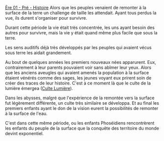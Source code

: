 [Ère 01 - Pré - Histoire](app://obsidian.md/%C3%88re%20%2001%20-%20Pr%C3%A9%20-%20Histoire)
Alors que les peuples venaient de remonter à la surface de la terre un challenge de taille les attendait. Ayant tous perdus la vue, ils durent s'organiser pour survivre.

  

Durant cette période la vie était très concentrée, les uns ayant besoin des autres pour survivre, mais la vie y était quand même plus facile que sous la terre.

  

Les sens auditifs déjà très développés par les peuples qui avaient vécus sous terre les aidait grandement.

  

Au bout de quelques années les premiers nouveaux nées apparurent. Eux, contrairement à leur parents pouvaient voir sans abîmer leur yeux. Alors que les anciens aveugles qui avaient amenés la population à la surface étaient vénérés comme des sages, les jeunes voyant eux prirent soin de créer des traces de leur histoire. C'est à ce moment là que le culte de la lumière émergea ([Culte Lumière](evernote:///view/53504706/s328/f23749a9-39cc-46db-9026-606ee30cbbe1/d6185362-3cdf-45ac-912e-54e9c7e3b55a/)).

  

Dans les abysses, malgré que l'expérience de la remontée vers la surface fut légèrement différente, un culte très similaire se développa. Et au final les premiers enfants ayant le don de la vision eurent la possibilités de remonter à la surface de l'eau.

  

C'est dans cette même période, ou les enfants Phoséidiens rencontrèrent les enfants du peuple de la surface que la conquête des territoire du monde devint exponentiel.